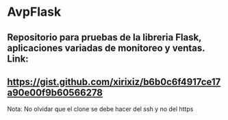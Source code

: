 # AvpFlask
Repositorio para pruebas de la libreria Flask, aplicaciones variadas de monitoreo y ventas.
Link:
-----
https://gist.github.com/xirixiz/b6b0c6f4917ce17a90e00f9b60566278
-----
Nota:
No olvidar que el clone se debe hacer del ssh y no del https
